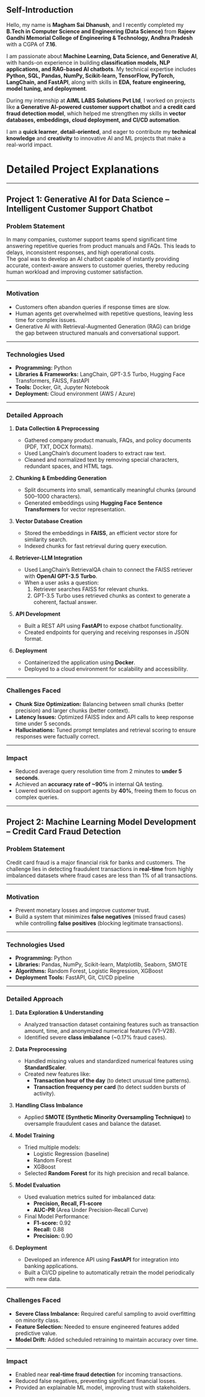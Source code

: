 ## Self-Introduction

Hello, my name is **Magham Sai Dhanush**, and I recently completed my **B.Tech in Computer Science and Engineering (Data Science)** from **Rajeev Gandhi Memorial College of Engineering & Technology, Andhra Pradesh** with a CGPA of **7.16**.

I am passionate about **Machine Learning, Data Science, and Generative AI**, with hands-on experience in building **classification models, NLP applications, and RAG-based AI chatbots**. My technical expertise includes **Python, SQL, Pandas, NumPy, Scikit-learn, TensorFlow, PyTorch, LangChain, and FastAPI**, along with skills in **EDA, feature engineering, model tuning, and deployment**.

During my internship at **AIML LABS Solutions Pvt Ltd**, I worked on projects like **a Generative AI-powered customer support chatbot** and **a credit card fraud detection model**, which helped me strengthen my skills in **vector databases, embeddings, cloud deployment, and CI/CD automation**.

I am a **quick learner**, **detail-oriented**, and eager to contribute my **technical knowledge** and **creativity** to innovative AI and ML projects that make a real-world impact.

# Detailed Project Explanations

---

## **Project 1: Generative AI for Data Science – Intelligent Customer Support Chatbot**

### **Problem Statement**
In many companies, customer support teams spend significant time answering repetitive queries from product manuals and FAQs. This leads to delays, inconsistent responses, and high operational costs.  
The goal was to develop an AI chatbot capable of instantly providing accurate, context-aware answers to customer queries, thereby reducing human workload and improving customer satisfaction.

---

### **Motivation**
- Customers often abandon queries if response times are slow.
- Human agents get overwhelmed with repetitive questions, leaving less time for complex issues.
- Generative AI with Retrieval-Augmented Generation (RAG) can bridge the gap between structured manuals and conversational support.

---

### **Technologies Used**
- **Programming:** Python
- **Libraries & Frameworks:** LangChain, GPT-3.5 Turbo, Hugging Face Transformers, FAISS, FastAPI
- **Tools:** Docker, Git, Jupyter Notebook
- **Deployment:** Cloud environment (AWS / Azure)

---

### **Detailed Approach**
1. **Data Collection & Preprocessing**
   - Gathered company product manuals, FAQs, and policy documents (PDF, TXT, DOCX formats).
   - Used LangChain’s document loaders to extract raw text.
   - Cleaned and normalized text by removing special characters, redundant spaces, and HTML tags.

2. **Chunking & Embedding Generation**
   - Split documents into small, semantically meaningful chunks (around 500–1000 characters).
   - Generated embeddings using **Hugging Face Sentence Transformers** for vector representation.

3. **Vector Database Creation**
   - Stored the embeddings in **FAISS**, an efficient vector store for similarity search.
   - Indexed chunks for fast retrieval during query execution.

4. **Retriever-LLM Integration**
   - Used LangChain’s RetrievalQA chain to connect the FAISS retriever with **OpenAI GPT-3.5 Turbo**.
   - When a user asks a question:
     1. Retriever searches FAISS for relevant chunks.
     2. GPT-3.5 Turbo uses retrieved chunks as context to generate a coherent, factual answer.

5. **API Development**
   - Built a REST API using **FastAPI** to expose chatbot functionality.
   - Created endpoints for querying and receiving responses in JSON format.

6. **Deployment**
   - Containerized the application using **Docker**.
   - Deployed to a cloud environment for scalability and accessibility.

---

### **Challenges Faced**
- **Chunk Size Optimization:** Balancing between small chunks (better precision) and larger chunks (better context).
- **Latency Issues:** Optimized FAISS index and API calls to keep response time under 5 seconds.
- **Hallucinations:** Tuned prompt templates and retrieval scoring to ensure responses were factually correct.

---

### **Impact**
- Reduced average query resolution time from 2 minutes to **under 5 seconds**.
- Achieved an **accuracy rate of ~90%** in internal QA testing.
- Lowered workload on support agents by **40%**, freeing them to focus on complex queries.

---

## **Project 2: Machine Learning Model Development – Credit Card Fraud Detection**

### **Problem Statement**
Credit card fraud is a major financial risk for banks and customers. The challenge lies in detecting fraudulent transactions in **real-time** from highly imbalanced datasets where fraud cases are less than 1% of all transactions.

---

### **Motivation**
- Prevent monetary losses and improve customer trust.
- Build a system that minimizes **false negatives** (missed fraud cases) while controlling **false positives** (blocking legitimate transactions).

---

### **Technologies Used**
- **Programming:** Python
- **Libraries:** Pandas, NumPy, Scikit-learn, Matplotlib, Seaborn, SMOTE
- **Algorithms:** Random Forest, Logistic Regression, XGBoost
- **Deployment Tools:** FastAPI, Git, CI/CD pipeline

---

### **Detailed Approach**
1. **Data Exploration & Understanding**
   - Analyzed transaction dataset containing features such as transaction amount, time, and anonymized numerical features (V1–V28).
   - Identified severe **class imbalance** (~0.17% fraud cases).

2. **Data Preprocessing**
   - Handled missing values and standardized numerical features using **StandardScaler**.
   - Created new features like:
     - **Transaction hour of the day** (to detect unusual time patterns).
     - **Transaction frequency per card** (to detect sudden bursts of activity).

3. **Handling Class Imbalance**
   - Applied **SMOTE (Synthetic Minority Oversampling Technique)** to oversample fraudulent cases and balance the dataset.

4. **Model Training**
   - Tried multiple models:
     - Logistic Regression (baseline)
     - Random Forest
     - XGBoost
   - Selected **Random Forest** for its high precision and recall balance.

5. **Model Evaluation**
   - Used evaluation metrics suited for imbalanced data:
     - **Precision, Recall, F1-score**
     - **AUC-PR** (Area Under Precision-Recall Curve)
   - Final Model Performance:
     - **F1-score:** 0.92
     - **Recall:** 0.88
     - **Precision:** 0.90

6. **Deployment**
   - Developed an inference API using **FastAPI** for integration into banking applications.
   - Built a CI/CD pipeline to automatically retrain the model periodically with new data.

---

### **Challenges Faced**
- **Severe Class Imbalance:** Required careful sampling to avoid overfitting on minority class.
- **Feature Selection:** Needed to ensure engineered features added predictive value.
- **Model Drift:** Added scheduled retraining to maintain accuracy over time.

---

### **Impact**
- Enabled near **real-time fraud detection** for incoming transactions.
- Reduced false negatives, preventing significant financial losses.
- Provided an explainable ML model, improving trust with stakeholders.
